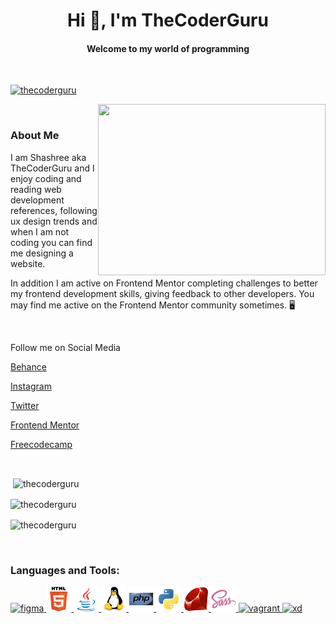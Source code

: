 <h1 align="center">Hi 👋, I'm TheCoderGuru</h1>

<h4 align="center">Welcome to my world of programming</h4>

<br>

<p align="left"> <a href="https://github.com/ryo-ma/github-profile-trophy"><img src="https://github-profile-trophy.vercel.app/?username=thecoderguru" alt="thecoderguru" /></a> </p>

<img align="right" height="274px" width="364px" src="https://cdn.dribbble.com/users/1025838/screenshots/6220885/devguy3.gif">

<br>

<h3>About Me</h3>

I am Shashree aka TheCoderGuru and I enjoy coding and reading web development references, following ux design trends and when I am not coding you can find me designing a website.

In addition I am active on Frontend Mentor completing challenges to better my frontend development skills, giving feedback to other developers. You may find me active on the Frontend Mentor community sometimes. 🖥

<br>

Follow me on Social Media

[Behance](https://www.behance.net/shashreesamuel2003)

[Instagram](https://www.instagram.com/thecoderguru_official)

[Twitter](https://www.twitter.com/TheCoderGuru)

[Frontend Mentor](https://www.frontendmentor.io/profile/TheCoderGuru)

[Freecodecamp](https://www.freecodecamp.org/TheCoderGuru)


<br>

<p>&nbsp;<img align="center" src="https://github-readme-stats.vercel.app/api?username=thecoderguru&show_icons=true&locale=en&layout=10" alt="thecoderguru" /></p>

<img align="center" src="https://github-readme-stats.vercel.app/api/top-langs/?username=TheCoderGuru&layout=compact" alt="thecoderguru" />


<p><img align="center" src="https://github-readme-streak-stats.herokuapp.com/?user=thecoderguru&" alt="thecoderguru" /></p>

<br>
<p align="left">
</p>

<h3 align="left">Languages and Tools:</h3>
<p align="left">  <a href="https://www.figma.com/" target="_blank" rel="noreferrer"> <img src="https://www.vectorlogo.zone/logos/figma/figma-icon.svg" alt="figma" width="40" height="40"/> </a> <a href="https://www.w3.org/html/" target="_blank" rel="noreferrer"> <img src="https://raw.githubusercontent.com/devicons/devicon/master/icons/html5/html5-original-wordmark.svg" alt="html5" width="40" height="40"/> </a> <a href="https://www.java.com" target="_blank" rel="noreferrer"> <img src="https://raw.githubusercontent.com/devicons/devicon/master/icons/java/java-original.svg" alt="java" width="40" height="40"/> </a> <a href="https://developer.mozilla.org/en-US/docs/Web/JavaScript" target="_blank" rel="noreferrer">  <a href="https://www.linux.org/" target="_blank" rel="noreferrer"> <img src="https://raw.githubusercontent.com/devicons/devicon/master/icons/linux/linux-original.svg" alt="linux" width="40" height="40"/> </a> <a href="https://www.php.net" target="_blank" rel="noreferrer"> <img src="https://raw.githubusercontent.com/devicons/devicon/master/icons/php/php-original.svg" alt="php" width="40" height="40"/> </a> <a href="https://www.python.org" target="_blank" rel="noreferrer"> <img src="https://raw.githubusercontent.com/devicons/devicon/master/icons/python/python-original.svg" alt="python" width="40" height="40"/> </a> <a href="https://www.ruby-lang.org/en/" target="_blank" rel="noreferrer"> <img src="https://raw.githubusercontent.com/devicons/devicon/master/icons/ruby/ruby-original.svg" alt="ruby" width="40" height="40"/> </a> <a href="https://sass-lang.com" target="_blank" rel="noreferrer"> <img src="https://raw.githubusercontent.com/devicons/devicon/master/icons/sass/sass-original.svg" alt="sass" width="40" height="40"/> </a> <a href="https://www.vagrantup.com/" target="_blank" rel="noreferrer"> <img src="https://www.vectorlogo.zone/logos/vagrantup/vagrantup-icon.svg" alt="vagrant" width="40" height="40"/> </a> <a href="https://www.adobe.com/products/xd.html" target="_blank" rel="noreferrer"> <img src="https://cdn.worldvectorlogo.com/logos/adobe-xd.svg" alt="xd" width="40" height="40"/> </a> </p>

<br>

